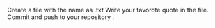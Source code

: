 Create a file with the name as
<first-name>.txt
Write your favorote quote in the file.
Commit and push to your repository .

